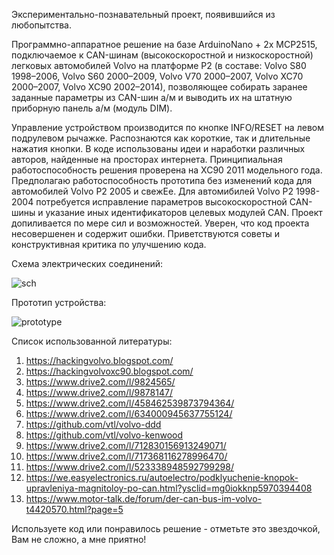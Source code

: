 Экспериментально-познавательный проект, появившийся из любопытства.

Программно-аппаратное решение на базе ArduinoNano + 2x MCP2515, подключаемое к CAN-шинам (высокоскоростной и низкоскоростной) легковых автомобилей Volvo на платформе P2 (в составе: Volvo S80 1998–2006, Volvo S60 2000–2009, Volvo V70 2000–2007, Volvo XC70 2000–2007, Volvo XC90 2002–2014), позволяющее собирать заранее заданные параметры из CAN-шин а/м и выводить их на штатную приборную панель а/м (модуль DIM). 

Управление устройством производится по кнопке INFO/RESET на левом подрулевом рычажке. Распознаются как короткие, так и длительные нажатия кнопки. В коде использованы идеи и наработки различных авторов, найденные на просторах интернета. Принципиальная работоспособность решения проверена на XC90 2011 модельного года. Предполагаю работоспособность прототипа без изменений кода для автомобилей Volvo P2 2005 и свежЕе. Для автомибилей Volvo P2 1998-2004 потребуется исправление параметров высокоскоростной CAN-шины и указание иных идентификаторов целевых модулей CAN. 
Проект допиливается по мере сил и возможностей. Уверен, что код проекта несовершенен и содержит ошибки. Приветствуются советы и конструктивная критика по улучшению кода.

Схема электрических соединений:

![sch](https://github.com/user-attachments/assets/a9c4d5ac-88a2-4806-ad35-0f1725c3ff0b)

Прототип устройства:

![prototype](https://github.com/user-attachments/assets/880a559b-e174-4b7b-ac5e-add334906784)

Список использованной литературы:

1. https://hackingvolvo.blogspot.com/
2. https://hackingvolvoxc90.blogspot.com/
3. https://www.drive2.com/l/9824565/
4. https://www.drive2.com/l/9878147/
5. https://www.drive2.com/l/458462539873794364/
6. https://www.drive2.com/l/634000945637755124/
7. https://github.com/vtl/volvo-ddd
8. https://github.com/vtl/volvo-kenwood
9. https://www.drive2.com/l/712830156913249071/
10. https://www.drive2.com/l/717368116278996470/
11. https://www.drive2.com/l/523338948592799298/
12. https://we.easyelectronics.ru/autoelectro/podklyuchenie-knopok-upravleniya-magnitoloy-po-can.html?ysclid=mg0iokknp5970394408
13. https://www.motor-talk.de/forum/der-can-bus-im-volvo-t4420570.html?page=5


Используете код или понравилось решение - отметьте это звездочкой, Вам не сложно, а мне приятно!
